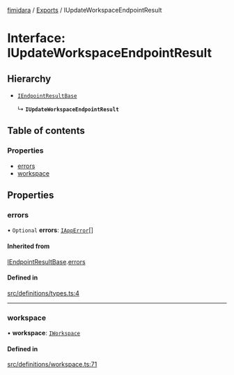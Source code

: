 [fimidara](../README.md) / [Exports](../modules.md) / IUpdateWorkspaceEndpointResult

# Interface: IUpdateWorkspaceEndpointResult

## Hierarchy

- [`IEndpointResultBase`](IEndpointResultBase.md)

  ↳ **`IUpdateWorkspaceEndpointResult`**

## Table of contents

### Properties

- [errors](IUpdateWorkspaceEndpointResult.md#errors)
- [workspace](IUpdateWorkspaceEndpointResult.md#workspace)

## Properties

### errors

• `Optional` **errors**: [`IAppError`](IAppError.md)[]

#### Inherited from

[IEndpointResultBase](IEndpointResultBase.md).[errors](IEndpointResultBase.md#errors)

#### Defined in

[src/definitions/types.ts:4](https://github.com/softkave/files-js/blob/852341e/src/definitions/types.ts#L4)

___

### workspace

• **workspace**: [`IWorkspace`](IWorkspace.md)

#### Defined in

[src/definitions/workspace.ts:71](https://github.com/softkave/files-js/blob/852341e/src/definitions/workspace.ts#L71)
